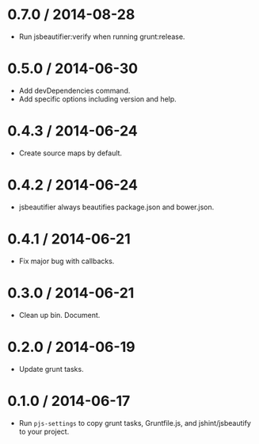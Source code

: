 0.7.0 / 2014-08-28 
==================

 * Run jsbeautifier:verify when running grunt:release.

0.5.0 / 2014-06-30 
==================

 * Add devDependencies command.
 * Add specific options including version and help.

0.4.3 / 2014-06-24 
==================

 * Create source maps by default.

0.4.2 / 2014-06-24 
==================

 * jsbeautifier always beautifies package.json and bower.json.

0.4.1 / 2014-06-21 
==================

 * Fix major bug with callbacks.

0.3.0 / 2014-06-21 
==================

 * Clean up bin. Document.

0.2.0 / 2014-06-19 
==================

 * Update grunt tasks.

0.1.0 / 2014-06-17 
==================

 * Run `pjs-settings` to copy grunt tasks, Gruntfile.js, and jshint/jsbeautify to your project.
